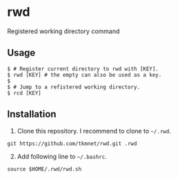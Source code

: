 # rwd
Registered working directory command

## Usage
```
$ # Register current directory to rwd with [KEY].
$ rwd [KEY] # the empty can also be used as a key.
$
$ # Jump to a refistered working directory.
$ rcd [KEY]
```

## Installation
1. Clone this repository. I recommend to clone to `~/.rwd`.
```
git https://github.com/tkmnet/rwd.git .rwd
```
2. Add following line to `~/.bashrc`.
```
source $HOME/.rwd/rwd.sh
```
